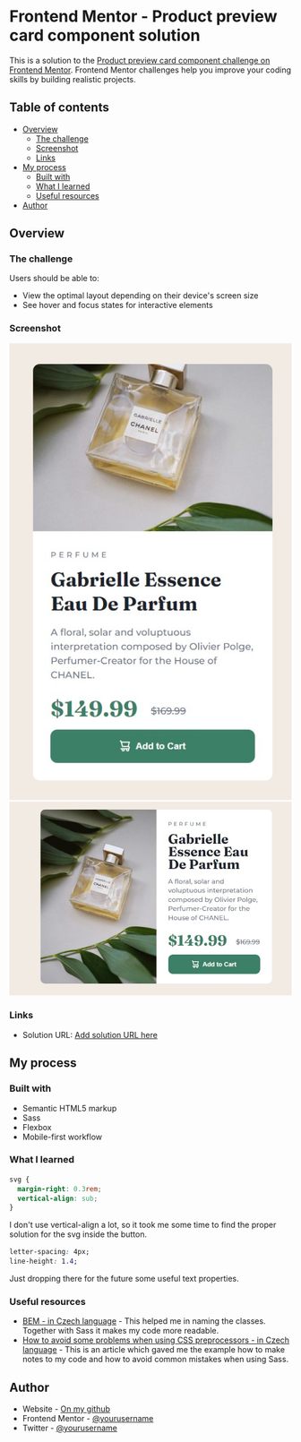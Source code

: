 # Frontend Mentor - Product preview card component solution

This is a solution to the [Product preview card component challenge on Frontend Mentor](https://www.frontendmentor.io/challenges/product-preview-card-component-GO7UmttRfa). Frontend Mentor challenges help you improve your coding skills by building realistic projects.

## Table of contents

- [Overview](#overview)
  - [The challenge](#the-challenge)
  - [Screenshot](#screenshot)
  - [Links](#links)
- [My process](#my-process)
  - [Built with](#built-with)
  - [What I learned](#what-i-learned)
  - [Useful resources](#useful-resources)
- [Author](#author)

## Overview

### The challenge

Users should be able to:

- View the optimal layout depending on their device's screen size
- See hover and focus states for interactive elements

### Screenshot

![](./screenshot.jpg)
![](./screenshot_desktop.jpg)

### Links

- Solution URL: [Add solution URL here](https://danyczech.github.io/product-preview-card-component/)

## My process

### Built with

- Semantic HTML5 markup
- Sass
- Flexbox
- Mobile-first workflow

### What I learned

```css
svg {
  margin-right: 0.3rem;
  vertical-align: sub;
}
```

I don't use vertical-align a lot, so it took me some time to find the proper solution for the svg inside the button.

```css
letter-spacing: 4px;
line-height: 1.4;
```

Just dropping there for the future some useful text properties.

### Useful resources

- [BEM - in Czech language](https://www.vzhurudolu.cz/prirucka/bem) - This helped me in naming the classes. Together with Sass it makes my code more readable.
- [How to avoid some problems when using CSS preprocessors - in Czech language](https://www.vzhurudolu.cz/blog/65-css-kod-problemy#1-zavorkove-peklo-a-monoliticnost) - This is an article which gaved me the example how to make notes to my code and how to avoid common mistakes when using Sass.

## Author

- Website - [On my github](https://danyczech.github.io/product-preview-card-component/)
- Frontend Mentor - [@yourusername](https://www.frontendmentor.io/profile/yourusername)
- Twitter - [@yourusername](https://www.twitter.com/yourusername)
